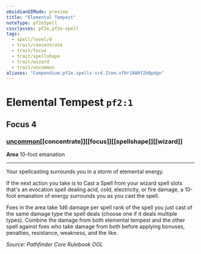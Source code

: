 ```yaml
---
obsidianUIMode: preview
title: "Elemental Tempest"
noteType: pf2eSpell
cssclasses: pf2e,pf2e-spell
tags:
  - spell/level/4
  - trait/concentrate
  - trait/focus
  - trait/spellshape
  - trait/wizard
  - trait/uncommon
aliases: "Compendium.pf2e.spells-srd.Item.vfHr1N8Rf2bBpdgn" 
---
```

# Elemental Tempest  `pf2:1`  
## Focus 4
### [uncommon](uncommon "Uncommon Rarity Trait")[[concentrate]][[focus]][[spellshape]][[wizard]]

**Area** 10-foot emanation
* * * 
Your spellcasting surrounds you in a storm of elemental energy.

If the next action you take is to Cast a Spell from your wizard spell slots that's an evocation spell dealing acid, cold, electricity, or fire damage, a 10-foot emanation of energy surrounds you as you cast the spell.

Foes in the area take 1d6 damage per spell rank of the spell you just cast of the same damage type the spell deals (choose one if it deals multiple types). Combine the damage from both elemental tempest and the other spell against foes who take damage from both before applying bonuses, penalties, resistance, weakness, and the like.

*Source: Pathfinder Core Rulebook*
*OGL*
